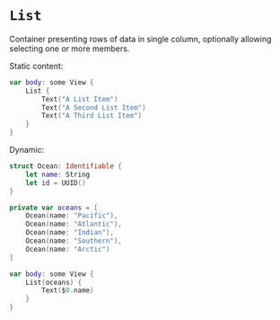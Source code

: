 # `List`

Container presenting rows of data in single column, optionally allowing selecting one or more members.

Static content:

```swift
var body: some View {
    List {
        Text("A List Item")
        Text("A Second List Item")
        Text("A Third List Item")
    }
}
```

Dynamic:

```swift
struct Ocean: Identifiable {
    let name: String
    let id = UUID()
}

private var oceans = [
    Ocean(name: "Pacific"),
    Ocean(name: "Atlantic"),
    Ocean(name: "Indian"),
    Ocean(name: "Southern"),
    Ocean(name: "Arctic")
]

var body: some View {
    List(oceans) {
        Text($0.name)
    }
}
```
